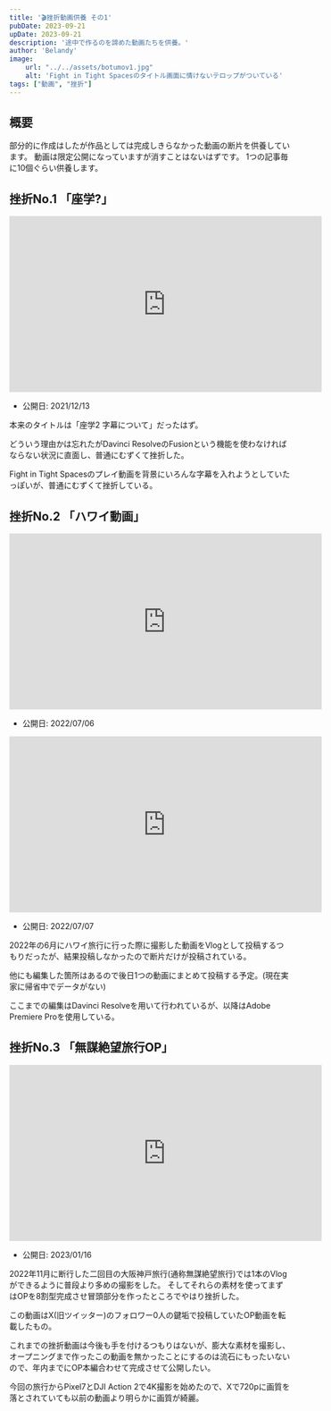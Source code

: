 ```yaml
---
title: '🎬挫折動画供養 その1'
pubDate: 2023-09-21
upDate: 2023-09-21
description: '途中で作るのを諦めた動画たちを供養。'
author: 'Belandy'
image:
    url: "../../assets/botumov1.jpg"
    alt: 'Fight in Tight Spacesのタイトル画面に情けないテロップがついている'
tags: ["動画", "挫折"]
---
```


## 概要
部分的に作成はしたが作品としては完成しきらなかった動画の断片を供養しています。
動画は限定公開になっていますが消すことはないはずです。
1つの記事毎に10個ぐらい供養します。

## 挫折No.1 「座学?」
<div class="youtube">
  <iframe width="560" height="315" src="https://www.youtube.com/embed/Z2xTKjOxumw?si=HXBupb3arN5tHVH5" title="YouTube video player" frameborder="0" allow="accelerometer; autoplay; clipboard-write; encrypted-media; gyroscope; picture-in-picture; web-share" allowfullscreen></iframe>
</div>


- 公開日: 2021/12/13

本来のタイトルは「座学2 字幕について」だったはず。

どういう理由かは忘れたがDavinci ResolveのFusionという機能を使わなければならない状況に直面し、普通にむずくて挫折した。

Fight in Tight Spacesのプレイ動画を背景にいろんな字幕を入れようとしていたっぽいが、普通にむずくて挫折している。

## 挫折No.2 「ハワイ動画」
<div class="youtube">
  <iframe width="560" height="315" src="https://www.youtube.com/embed/9C-okkmPAMU?si=TriPUADa-n84VZ4t" title="YouTube video player" frameborder="0" allow="accelerometer; autoplay; clipboard-write; encrypted-media; gyroscope; picture-in-picture; web-share" allowfullscreen></iframe>
</div>


- 公開日: 2022/07/06

<div class="youtube">
  <iframe width="560" height="315" src="https://www.youtube.com/embed/cHfNSuYP-AY?si=wFM6XbpFsFDAt-1Z" title="YouTube video player" frameborder="0" allow="accelerometer; autoplay; clipboard-write; encrypted-media; gyroscope; picture-in-picture; web-share" allowfullscreen></iframe>
</div>

- 公開日: 2022/07/07

2022年の6月にハワイ旅行に行った際に撮影した動画をVlogとして投稿するつもりだったが、結果投稿しなかったので断片だけが投稿されている。

他にも編集した箇所はあるので後日1つの動画にまとめて投稿する予定。(現在実家に帰省中でデータがない)

ここまでの編集はDavinci Resolveを用いて行われているが、以降はAdobe Premiere Proを使用している。

## 挫折No.3 「無謀絶望旅行OP」
<div class="youtube">
  <iframe width="560" height="315" src="https://www.youtube.com/embed/b48GaATLd40?si=LXo9LY8_Njxe25PC" title="YouTube video player" frameborder="0" allow="accelerometer; autoplay; clipboard-write; encrypted-media; gyroscope; picture-in-picture; web-share" allowfullscreen></iframe>
</div>

- 公開日: 2023/01/16

2022年11月に断行した二回目の大阪神戸旅行(通称無謀絶望旅行)では1本のVlogができるように普段より多めの撮影をした。
そしてそれらの素材を使ってまずはOPを8割型完成させ冒頭部分を作ったところでやはり挫折した。

この動画はX(旧ツイッター)のフォロワー0人の鍵垢で投稿していたOP動画を転載したもの。

これまでの挫折動画は今後も手を付けるつもりはないが、膨大な素材を撮影し、オープニングまで作ったこの動画を無かったことにするのは流石にもったいないので、年内までにOP本編合わせて完成させて公開したい。

今回の旅行からPixel7とDJI Action 2で4K撮影を始めたので、Xで720pに画質を落とされていても以前の動画より明らかに画質が綺麗。

